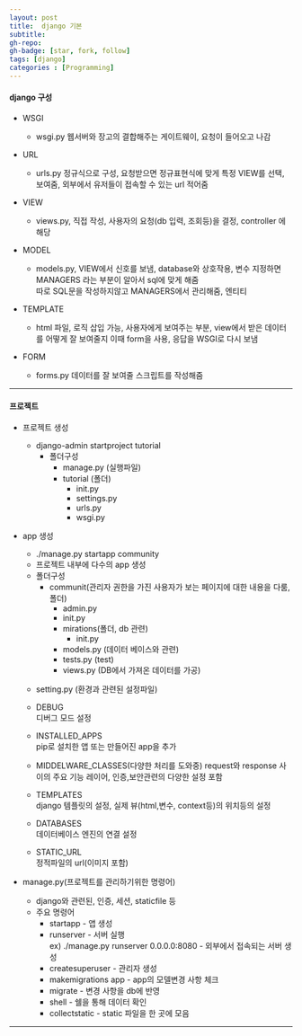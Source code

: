 ```yaml
---
layout: post
title:  django 기본
subtitle: 
gh-repo: 
gh-badge: [star, fork, follow]
tags: [django]
categories : [Programming]
---
```


#### django 구성

* WSGI 
    - wsgi.py 웹서버와 장고의 결합해주는 게이트웨이, 요청이 들어오고 나감

* URL
    - urls.py 정규식으로 구성, 요청받으면 정규표현식에 맞게 특정 VIEW를 선택, 보여줌, 외부에서 유저들이 접속할 수 있는 url 적어줌

* VIEW
    - views.py, 직접 작성, 사용자의 요청(db 입력, 조회등)을 결정, controller 에 해당

* MODEL
    - models.py, VIEW에서 신호를 보냄, database와 상호작용, 변수 지정하면 MANAGERS 라는 부분이 알아서 sql에 맞게 해줌  
    따로 SQL문을 작성하지않고 MANAGERS에서 관리해줌, 엔티티

* TEMPLATE
    - html 파일, 로직 삽입 가능, 사용자에게 보여주는 부분, view에서 받은 데이터를 어떻게 잘 보여줄지 이때 form을 사용, 응답을 WSGI로 다시 보냄

* FORM
    - forms.py 데이터를 잘 보여줄 스크립트를 작성해줌

---

#### 프로젝트

* 프로젝트 생성
    - django-admin startproject tutorial
        - 폴더구성
            - manage.py (실행파일)
            - tutorial (폴더)
                - init.py
                - settings.py
                - urls.py
                - wsgi.py

* app 생성
    - ./manage.py startapp community
    - 프로젝트 내부에 다수의 app 생성
    - 폴더구성
        - communit(관리자 권한을 가진 사용자가 보는 페이지에 대한 내용을 다룸, 폴더)
            - admin.py
            - init.py
            - mirations(폴더, db 관련)
                - init.py
            - models.py (데이터 베이스와 관련)
            - tests.py (test)
            - views.py (DB에서 가져온 데이터를 가공)

    * setting.py (환경과 관련된 설정파일)

    * DEBUG  
    디버그 모드 설정

    * INSTALLED_APPS  
    pip로 설치한 앱 또는 만들어진 app을 추가

    * MIDDELWARE_CLASSES(다양한 처리를 도와중)
    request와 response 사이의 주요 기능 레이어, 인증,보안관련의 다양한 설정 포함

    * TEMPLATES  
    django 템플릿의 설정, 실제 뷰(html,변수, context등)의 위치등의 설정

    * DATABASES  
    데이터베이스 엔진의 연결 설정

    * STATIC_URL  
    정적파일의 url(이미지 포함)

* manage.py(프로젝트를 관리하기위한 명령어)
    -   django와 관련된, 인증, 세션, staticfile 등
    - 주요 명령어
        - startapp - 앱 생성
        - runserver - 서버 실행   
            ex) ./manage.py runserver 0.0.0.0:8080 - 외부에서 접속되는 서버 생성
        - createsuperuser - 관리자 생성
        - makemigrations app - app의 모델변경 사항 체크
        - migrate - 변경 사항을 db에 반영
        - shell - 쉘을 통해 데이터 확인
        - collectstatic - static 파일을 한 곳에 모음

---